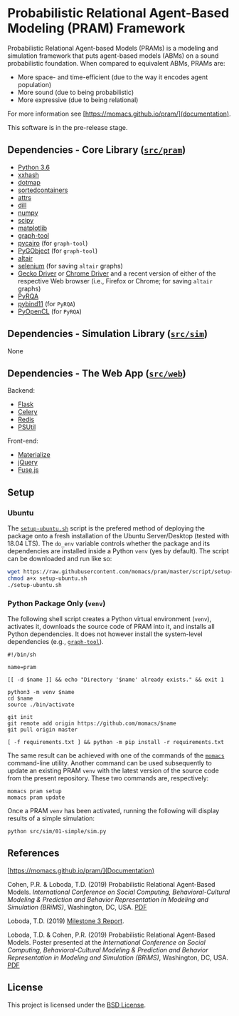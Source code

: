# Probabilistic Relational Agent-Based Modeling (PRAM) Framework

Probabilistic Relational Agent-based Models (PRAMs) is a modeling and simulation framework that puts agent-based models (ABMs) on a sound probabilistic foundation. When compared to equivalent ABMs, PRAMs are:

- More space- and time-efficient (due to the way it encodes agent population)
- More sound (due to being probabilistic)
- More expressive (due to being relational)

For more information see [https://momacs.github.io/pram/](documentation).

This software is in the pre-release stage.


## Dependencies - Core Library ([`src/pram`](src/pram))

- [Python 3.6](https://python.org)
- [xxhash](https://pypi.org/project/xxhash/)
- [dotmap](https://pypi.org/project/dotmap)
- [sortedcontainers](http://www.grantjenks.com/docs/sortedcontainers/index.html)
- [attrs](https://github.com/python-attrs/attrs)
- [dill](https://pypi.org/project/dill/)
- [numpy](https://www.numpy.org)
- [scipy](https://www.scipy.org)
- [matplotlib](https://matplotlib.org/)
- [graph-tool](https://graph-tool.skewed.de/)
- [pycairo](https://www.cairographics.org/pycairo/) (for `graph-tool`)
- [PyGObject](https://pygobject.readthedocs.io) (for `graph-tool`)
- [altair](https://altair-viz.github.io)
- [selenium](https://selenium-python.readthedocs.io/) (for saving `altair` graphs)
- [Gecko Driver](https://github.com/mozilla/geckodriver/releases) or [Chrome Driver](https://sites.google.com/a/chromium.org/chromedriver/) and a recent version of either of the respective Web browser (i.e., Firefox or Chrome; for saving `altair` graphs)
- [PyRQA](https://pypi.org/project/PyRQA/)
- [pybind11](https://pybind11.readthedocs.io/en/stable/) (for `PyRQA`)
- [PyOpenCL](https://documen.tician.de/pyopencl/) (for `PyRQA`)


## Dependencies - Simulation Library ([`src/sim`](src/sim))

None


## Dependencies - The Web App ([`src/web`](src/web))

Backend:
- [Flask](http://flask.pocoo.org)
- [Celery](http://www.celeryproject.org)
- [Redis](https://redis.io)
- [PSUtil](https://github.com/giampaolo/psutil)

Front-end:
- [Materialize](https://materializecss.com)
- [jQuery](https://jquery.com)
- [Fuse.js](https://fusejs.io)


## Setup
### Ubuntu

The [`setup-ubuntu.sh`](https://github.com/momacs/pram/blob/master/script/setup-ubuntu.sh) script is the prefered method of deploying the package onto a fresh installation of the Ubuntu Server/Desktop (tested with 18.04 LTS).  The `do_env` variable controls whether the package and its dependencies are installed inside a Python `venv` (yes by default).  The script can be downloaded and run like so:

``` sh
wget https://raw.githubusercontent.com/momacs/pram/master/script/setup-ubuntu.sh
chmod a+x setup-ubuntu.sh
./setup-ubuntu.sh
```

### Python Package Only (`venv`)

The following shell script creates a Python virtual environment (`venv`), activates it, downloads the source code of PRAM into it, and installs all Python dependencies.  It does not however install the system-level dependencies (e.g., [`graph-tool`](https://graph-tool.skewed.de/)).

```
#!/bin/sh

name=pram

[[ -d $name ]] && echo "Directory '$name' already exists." && exit 1

python3 -m venv $name
cd $name
source ./bin/activate

git init
git remote add origin https://github.com/momacs/$name
git pull origin master

[ -f requirements.txt ] && python -m pip install -r requirements.txt
```

The same result can be achieved with one of the commands of the [`momacs`](https://github.com/momacs/misc) command-line utility.  Another command can be used subsequently to update an existing PRAM `venv` with the latest version of the source code from the present repository.  These two commands are, respectively:
```
momacs pram setup
momacs pram update
```

Once a PRAM `venv` has been activated, running the following will display results of a simple simulation:
```
python src/sim/01-simple/sim.py
```


## References

[https://momacs.github.io/pram/](Documentation)

Cohen, P.R. & Loboda, T.D. (2019) Probabilistic Relational Agent-Based Models.  _International Conference on Social Computing, Behavioral-Cultural Modeling & Prediction and Behavior Representation in Modeling and Simulation (BRiMS)_, Washington, DC, USA.  [PDF](https://github.com/momacs/pram/blob/master/pub/cohen-2019-brims.pdf)

Loboda, T.D. (2019) [Milestone 3 Report](https://github.com/momacs/pram/blob/master/pub/Milestone-3-Report.pdf).

Loboda, T.D. & Cohen, P.R. (2019) Probabilistic Relational Agent-Based Models.  Poster presented at the _International Conference on Social Computing, Behavioral-Cultural Modeling & Prediction and Behavior Representation in Modeling and Simulation (BRiMS)_, Washington, DC, USA.  [PDF](https://github.com/momacs/pram/blob/master/pub/loboda-2019-brims.pdf)


## License
This project is licensed under the [BSD License](LICENSE.md).
